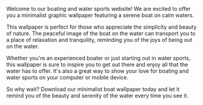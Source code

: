 <!--
Write me content for website with wallpaper "A minimalist graphic of a boat on calm waters for a boating or water sports website"
-->

<!--font:Montserrat-->

Welcome to our boating and water sports website! We are excited to offer you a minimalist graphic wallpaper featuring a serene boat on calm waters.

This wallpaper is perfect for those who appreciate the simplicity and beauty of nature. The peaceful image of the boat on the water can transport you to a place of relaxation and tranquility, reminding you of the joys of being out on the water.

Whether you're an experienced boater or just starting out in water sports, this wallpaper is sure to inspire you to get out there and enjoy all that the water has to offer. It's also a great way to show your love for boating and water sports on your computer or mobile device.

So why wait? Download our minimalist boat wallpaper today and let it remind you of the beauty and serenity of the water every time you see it.
